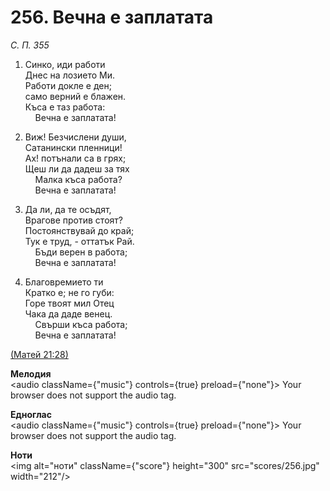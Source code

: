 # 256. Вечна е заплатата  

*С. П. 355*  

1. Синко, иди работи  
Днес на лозието Ми.  
Работи докле е ден;  
само верний е блажен.  
Къса е таз работа:  
    Вечна е заплатата!  

2. Виж! Безчислени души,  
Сатанински пленници!  
Ах! потънали са в грях;  
Щеш ли да дадеш за тях  
    Малка къса работа?  
    Вечна е заплатата!  

3. Да ли, да те осъдят,  
Врагове против стоят?  
Постоянствувай до край;  
Тук е труд, - оттатък Рай.  
    Бъди верен в работа;  
    Вечна е заплатата!  

4. Благовремието ти  
Кратко е; не го губи:  
Горе твоят мил Отец  
Чака да даде венец.  
    Свърши къса работа;  
    Вечна е заплатата!  

[(Матей 21:28)](http://biblia.bg/index.php?k=40&g=21&s=28)  

__Мелодия__  
<audio className={"music"} controls={true} preload={"none"}><source src="mp3/256.mp3" type="audio/mpeg"/>
Your browser does not support the audio tag.
</audio>  

__Едноглас__  
<audio className={"music"} controls={true} preload={"none"}><source src="transp/256.mp3" type="audio/mpeg"/>
Your browser does not support the audio tag.
</audio>  

__Ноти__  
<img alt="ноти" className={"score"} height="300" src="scores/256.jpg" width="212"/>
